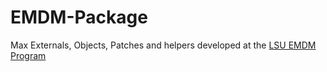 # EMDM-Package

Max Externals, Objects, Patches and helpers developed at the [LSU EMDM Program](http://emdm.lsu.edu)


